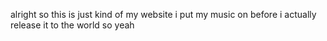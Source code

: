alright so this is just kind of my website i put my music on before i actually release it to the world so yeah
